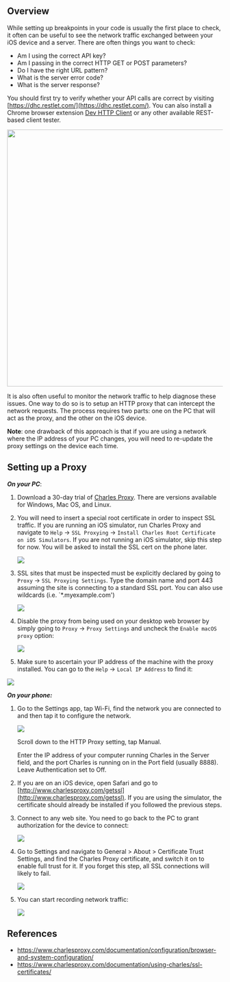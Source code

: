 ## Overview

While setting up breakpoints in your code is usually the first place to check, it often can be useful to see the network traffic exchanged between your iOS device and a server.  There are often things you want to check:

* Am I using the correct API key?
* Am I passing in the correct HTTP GET or POST parameters?
* Do I have the right URL pattern?
* What is the server error code?
* What is the server response?

You should first try to verify whether your API calls are correct by visiting [https://dhc.restlet.com/](https://dhc.restlet.com/).   You can also install a Chrome browser extension [Dev HTTP Client](https://chrome.google.com/webstore/detail/dhc-rest-client/aejoelaoggembcahagimdiliamlcdmfm) or any other available REST-based client tester. 

<img src="http://imgur.com/GfVK80o.png" width="600"/>

It is also often useful to monitor the network traffic to help diagnose these issues.  One way to do so is to setup an HTTP proxy that can intercept the network requests.  The process requires two parts: one on the PC that will act as the proxy, and the other on the iOS device.  

**Note**: one drawback of this approach is that if you are using a network where the IP address of your PC changes, you will need to re-update the proxy settings on the device each time.

## Setting up a Proxy

***On your PC***:

1. Download a 30-day trial of [Charles Proxy](https://www.charlesproxy.com/download/).  There are versions available for Windows, Mac OS, and Linux.

2. You will need to insert a special root certificate in order to inspect SSL traffic.  If you are running an iOS simulator, run Charles Proxy and navigate to `Help` -> `SSL Proxying` -> `Install Charles Root Certificate on iOS Simulators`.  If you are not running an iOS simulator, skip this step for now.  You will be asked to install the SSL cert on the phone later.

     <img src="http://imgur.com/Ac5QR0x.png"/>

3. SSL sites that must be inspected must be explicitly declared by going to `Proxy` -> `SSL Proxying Settings`.  Type the domain name and port 443 assuming the site is connecting to a standard SSL port.  You can also use wildcards (i.e. `*.myexample.com')

     <img src="http://imgur.com/YXTqq93.png"/>

4. Disable the proxy from being used on your desktop web browser by simply going to `Proxy` -> `Proxy Settings` and uncheck the `Enable macOS proxy` option:

     <img src="http://imgur.com/zzWkuEX.png"/>

5. Make sure to ascertain your IP address of the machine with the proxy installed.  You can go to the `Help` -> `Local IP Address` to find it:

<img src="http://imgur.com/AwbbEwA.png"/>

***On your phone:***

1. Go to the Settings app, tap Wi-Fi, find the network you are connected to and then tap it to configure the network. 

   <img src="http://imgur.com/8KUEzr1.png"/>

   Scroll down to the HTTP Proxy setting, tap Manual. 

   Enter the IP address of your computer running Charles in the Server field, and the port Charles is running on in the Port field (usually 8888). Leave Authentication set to Off.

2. If you are on an iOS device, open Safari and go to [http://www.charlesproxy.com/getssl](http://www.charlesproxy.com/getssl).  If you are using the simulator, the certificate should already be installed if you followed the previous steps.
  
3. Connect to any web site.  You need to go back to the PC to grant authorization for the device to connect:

   <img src="http://imgur.com/yuRmGRC.png">

4. Go to Settings and navigate to General > About > Certificate Trust Settings, and find the Charles Proxy certificate, and switch it on to enable full trust for it.  If you forget this step, all SSL connections will likely to fail.

   <img src="http://imgur.com/k62CUwH.png"/>

5. You can start recording network traffic:

   <img src="http://imgur.com/c0q6j2j.png"/>

## References

* <https://www.charlesproxy.com/documentation/configuration/browser-and-system-configuration/>
* <https://www.charlesproxy.com/documentation/using-charles/ssl-certificates/>
